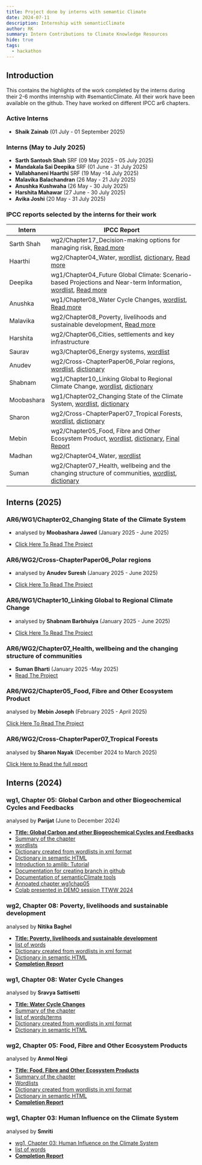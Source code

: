 ```yaml
---
title: Project done by interns with semantic Climate 
date: 2024-07-11
description: Internship with semanticClimate
author: RK 
summary: Intern Contributions to Climate Knowledge Resources
hide: true
tags:
  - hackathon
---
```


## Introduction

This contains the highlights of the work completed by the interns during their 2-6 months internship with #semanticClimate. All their work have been available on the github. They have worked on different IPCC ar6 chapters.

### Active Interns

- **Shaik Zainab** (01 July - 01 September 2025)

### Interns (May to July 2025)

- **Sarth Santosh Shah** SRF (09 May 2025 - 05 July 2025)
- **Mandakala Sai Deepika** SRF (01 June - 31 July 2025)
- **Vallabhaneni Haarthi** SRF (19 May -14 July 2025)
- **Malavika Balachandran** (26 May - 21 July 2025)
- **Anushka Kushwaha** (26 May - 30 July 2025)
- **Harshita Mahawar** (27 June - 30 July 2025)
- **Avika Joshi** (20 May - 31 July 2025)


### IPCC reports selected by the interns for their work

| Intern  | IPCC Report  |
|-----------|-----------|
| Sarth Shah     | wg2/Chapter17_Decision-making options for managing risk, [Read more](https://github.com/semanticClimate/internship_sC/blob/sarth/Daily_report.md)    |
| Haarthi    | wg2/Chapter04_Water, [wordlist](https://github.com/semanticClimate/internship_sC/blob/Haarthi/Keyword_Extraction/IPCC-Ch04-Wordlist), [dictionary](https://github.com/semanticClimate/internship_sC/blob/Haarthi/wg2chap04_dict.html), [Read more](https://github.com/semanticClimate/internship_sC/tree/Haarthi)    |
| Deepika    | wg1/Chapter04_Future Global Climate: Scenario-based Projections and Near-term Information, [wordlist](https://github.com/semanticClimate/internship_sC/blob/Deepika/Keyword_Extraction/WG1_CH04_wordlist.txt), [Read more](https://github.com/semanticClimate/internship_sC/blob/Deepika/daily_progress.md)    |
| Anushka     | wg1/Chapter08_Water Cycle Changes, [wordlist](https://github.com/semanticClimate/internship_sC/blob/Anushka/Keyword_Extraction/IPCC-Ch08-Wordlist), [Read more](https://github.com/semanticClimate/internship_sC/blob/Anushka/Daily_progress.md)    |
| Malavika     | wg2/Chapter08_Poverty, livelihoods and sustainable development, [Read more](https://github.com/semanticClimate/internship_sC/blob/malavika/daily%20progress)    |
| Harshita     | wg2/Chapter06_Cities, settlements and key infrastructure    |
| Saurav     | wg3/Chapter06_Energy systems, [wordlist](https://github.com/semanticClimate/internship_sC/blob/Saurav/wordlist_chp6.txt)    |
| Anudev     | wg2/Cross-ChapterPaper06_Polar regions, [wordlist](https://github.com/semanticClimate/internship_sC/blob/main/ipcc/wordlist/wordlist_polar.txt), [dictionary](https://github.com/semanticClimate/internship_sC/blob/main/ipcc/dictionary/polar_dict.html)    |
| Shabnam     | wg1/Chapter10_Linking Global to Regional Climate Change, [wordlist](https://github.com/semanticClimate/internship_sC/blob/main/ipcc/wordlist/wg1ch10.txt), [dictionary](https://github.com/semanticClimate/internship_sC/blob/main/ipcc/dictionary/wg1chap10_dictionary.html)    |
| Moobashara     | wg1/Chapter02_Changing State of the Climate System, [wordlist](https://github.com/semanticClimate/internship_sC/blob/main/ipcc/wordlist/wgIchap02.txt), [dictionary](https://github.com/semanticClimate/internship_sC/blob/main/ipcc/dictionary/wg1chap02_dict.html)    |
| Sharon     | wg2/Cross-ChapterPaper07_Tropical Forests, [wordlist](https://github.com/semanticClimate/internship_sC/blob/main/ipcc/wordlist/forest_wordlist.txt), [dictionary](https://github.com/semanticClimate/internship_sC/blob/main/ipcc/dictionary/ccpforest_dict.html)    |
| Mebin     | wg2/Chapter05_Food, Fibre and Other Ecosystem Product, [wordlist](https://github.com/semanticClimate/internship_sC/blob/main/ipcc/wordlist/foodfibre_wordlist.txt), [dictionary](https://github.com/semanticClimate/internship_sC/blob/main/ipcc/dictionary/foodfibre_dict.html), [Final Report](https://github.com/semanticClimate/internship_sC/blob/main/project_report/MEBIN_REPORT.pdf)    |
| Madhan     | wg2/Chapter04_Water, [wordlist](https://github.com/semanticClimate/internship_sC/blob/Madhan/IPCC_AR6_WG2_Chap04_Specific)    |
| Suman     | wg2/Chapter07_Health, wellbeing and the changing structure of communities, [wordlist](https://github.com/semanticClimate/internship_sC/blob/main/ipcc/wordlist/wg02chapt07_wordlist.txt), [dictionary](https://github.com/semanticClimate/internship_sC/blob/main/ipcc/dictionary/wg02chapt07_dict.html)    |


## Interns (2025)

### AR6/WG1/Chapter02_Changing State of the Climate System

- analysed by **Moobashara Jawed** (January 2025 - June 2025)

- [Click Here To Read The Project](https://github.com/semanticClimate/internship_sC/tree/moobashara)

### AR6/WG2/Cross-ChapterPaper06_Polar regions

- analysed by **Anudev Suresh** (January 2025 - June 2025)

- [Click Here To Read The Project](https://github.com/semanticClimate/internship_sC/tree/Anudev)

### AR6/WG1/Chapter10_Linking Global to Regional Climate Change

- analysed by **Shabnam Barbhuiya** (January 2025 - June 2025)

- [Click Here To Read The Project](https://github.com/semanticClimate/internship_sC/tree/shabnam)

### AR6/WG2/Chapter07_Health, wellbeing and the changing structure of communities

- **Suman Bharti** (January 2025 -May 2025)
- [Read The Project](https://github.com/semanticClimate/internship_sC/tree/suman)

### AR6/WG2/Chapter05_Food, Fibre and Other Ecosystem Product

analysed by **Mebin Joseph** (February 2025 - April 2025)

[Click Here To Read The Project](https://github.com/semanticClimate/internship_sC/tree/MEBIN)

### AR6/WG2/Cross-ChapterPaper07_Tropical Forests

analysed by **Sharon Nayak** (December 2024 to March 2025)

[Click Here to Read the full report](https://github.com/semanticClimate/internship_sC/tree/sharon) 

## Interns (2024)

### wg1, Chapter 05: Global Carbon and other Biogeochemical Cycles and Feedbacks

analysed by **Parijat** (June to December 2024)

 - [**Title: Global Carbon and other Biogeochemical Cycles and Feedbacks**](https://www.ipcc.ch/report/ar6/wg1/chapter/chapter-5/)
 - [Summary of the chapter](https://github.com/petermr/amilib/blob/parijat_test/SUMMARY%20OF%20IPCC_AR6_WGI_Chapter05%20_%20Global%20Carbon%20and%20Other%20Biogeochemical%20Cycles%20and%20Feedbacks.md)
 - [wordlists](https://github.com/petermr/amilib/blob/parijat_test/test/resources/wordlists/carbon_cycle.txt)
 - [Dictionary created from wordlists in xml format](https://github.com/petermr/amilib/blob/parijat_test/temp/words/xml/carbon_cycle_wikipedia.xml)
 - [Dictionary in semantic HTML](https://github.com/petermr/amilib/blob/parijat_test/temp/words/carbon_cycle_wikipedia.html)
 - [Introduction to amilib: Tutorial](https://github.com/petermr/amilib/blob/parijat_test/Introduction%20to%20amilib.md)
 - [Documentation for creating branch in github](https://github.com/petermr/amilib/blob/parijat_test/Creating_a_new_branch_on_github.md)
 - [Documentation of semanticClimate tools](https://github.com/petermr/amilib/blob/parijat_test/semanticClimate_tools.md)
 - [Annoated chapter wg1chap05](https://github.com/petermr/amilib/blob/parijat_test/temp/ipcc/wg1/Chapter05/marked_up.html)
 - [Colab presented in DEMO session TTWW 2024](https://colab.research.google.com/drive/1WUP8IUKvMV14LiOGSvrDMk9k0Oknd9rk?usp=sharing)

### wg2, Chapter 08: Poverty, livelihoods and sustainable development

analysed by **Nitika Baghel**

 - [**Title: Poverty, livelihoods and sustainable development**](https://www.ipcc.ch/report/ar6/wg2/chapter/chapter-8/)
 - [list of words](https://github.com/petermr/amilib/blob/nitika_test/test/resources/wordlists/wg2_chap8.txt)
 - [Dictionary created from wordlists in xml format](https://github.com/petermr/amilib/blob/nitika_test/temp/words/xml/wg2_chap8.xml)
 - [Dictionary in semantic HTML](https://github.com/petermr/amilib/blob/nitika_test/temp/words/html/wg2_chap8.html)
 - [**Completion Report**](https://github.com/semanticClimate/internship_sC/blob/main/project_report/Nitika_report_two_months.pdf)

### wg1, Chapter 08: Water Cycle Changes

analysed by **Sravya Sattisetti**

 - [**Title: Water Cycle Changes**](https://www.ipcc.ch/report/ar6/wg1/chapter/chapter-8/)
 - [Summary of the chapter](https://github.com/petermr/amilib/blob/sravya_test/test/resources/misc/AR6_WGI_Ch08_Summary.md)
 - [list of words/terms](https://github.com/petermr/amilib/blob/sravya_test/test/resources/wordlists/water_cycle.txt)
 - [Dictionary created from wordlists in xml format](https://github.com/petermr/amilib/blob/sravya_test/temp/words/water_cycle_wikipedia.xml)
 - [Dictionary in semantic HTML](https://github.com/petermr/amilib/blob/sravya_test/temp/words/html/water_cycle_wikipedia.html)
        
### wg2, Chapter 05: Food, Fibre and Other Ecosystem Products

analysed by **Anmol Negi**

 - [**Title: Food, Fibre and Other Ecosystem Products**](https://www.ipcc.ch/report/ar6/wg2/chapter/chapter-5/)
 - [Summary of the chapter](https://github.com/petermr/amilib/blob/anmol_test/temp/words/Food_Ecosystem_Executive_summary.md)
 - [Wordlists](https://github.com/petermr/amilib/blob/anmol_test/test/resources/wordlists/food_ecosystem.txt)
 - [Dictionary created from wordlists in xml format](https://github.com/petermr/amilib/blob/anmol_test/temp/words/xml/food_ecosystem.xml)
 - [Dictionary in semantic HTML](https://github.com/petermr/amilib/blob/anmol_test/temp/words/html/food_ecosystem.html)
 - [**Completion Report**](https://github.com/semanticClimate/internship_sC/blob/main/project_report/Anmol_Negi_report_two_months.pdf)
  
### wg1, Chapter 03: Human Influence on the Climate System

analysed by **Smriti**

 - [wg1, Chapter 03: Human Influence on the Climate System](https://www.ipcc.ch/report/ar6/wg1/chapter/chapter-3/)
 - [list of words](https://github.com/petermr/amilib/blob/main/test/resources/misc/human_influence.txt)
 - [**Completion Report**](https://github.com/semanticClimate/internship_sC/blob/main/project_report/final_report_smriti.pdf) 
  

